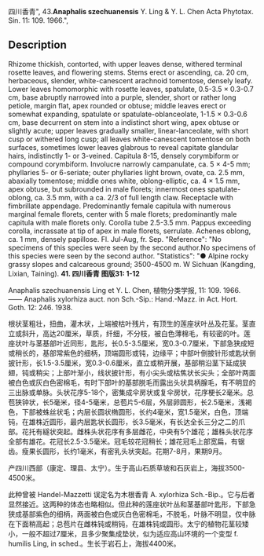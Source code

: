 四川香青",
43.**Anaphalis szechuanensis** Y. Ling & Y. L. Chen Acta Phytotax. Sin. 11: 109. 1966.",

## Description
Rhizome thickish, contorted, with upper leaves dense, withered terminal rosette leaves, and flowering stems. Stems erect or ascending, ca. 20 cm, herbaceous, slender, white-canescent arachnoid tomentose, densely leafy. Lower leaves homomorphic with rosette leaves, spatulate, 0.5-3.5 × 0.3-0.7 cm, base abruptly narrowed into a purple, slender, short or rather long petiole, margin flat, apex rounded or obtuse; middle leaves erect or somewhat expanding, spatulate or spatulate-oblanceolate, 1-1.5 × 0.3-0.6 cm, base decurrent on stem into a indistinct short wing, apex obtuse or slightly acute; upper leaves gradually smaller, linear-lanceolate, with short cusp or withered long cusp; all leaves white-canescent tomentose on both surfaces, sometimes lower leaves glabrous to reveal capitate glandular hairs, indistinctly 1- or 3-veined. Capitula 8-15, densely corymbiform or compound corymbiform. Involucre narrowly campanulate, ca. 5 × 4-5 mm; phyllaries 5- or 6-seriate; outer phyllaries light brown, ovate, ca. 2.5 mm, abaxially tomentose; middle ones white, oblong-elliptic, ca. 4 × 1.5 mm, apex obtuse, but subrounded in male florets; innermost ones spatulate-oblong, ca. 3.5 mm, with a ca. 2/3 of full length claw. Receptacle with fimbrillate appendage. Predominantly female capitula with numerous marginal female florets, center with 5 male florets; predominantly male capitula with male florets only. Corolla tube 2.5-3.5 mm. Pappus exceeding corolla, incrassate at tip of apex in male florets, serrulate. Achenes oblong, ca. 1 mm, densely papillose. Fl. Jul-Aug, fr. Sep.
  "Reference": "No specimens of this species were seen by the second author.No specimens of this species were seen by the second author.
  "Statistics": "● Alpine rocky grassy slopes and calcareous ground; 3500-4500 m. W Sichuan (Kangding, Lixian, Taining).
**41. 四川香青  图版31: 1-12**

Anaphalis szechuanensis Ling et Y. L. Chen, 植物分类学报, 11: 109. 1966. —— Anaphalis xylorhiza auct. non Sch.-Sip.: Hand.-Mazz. in Act. Hort. Goth. 12: 246. 1938.

根状茎粗壮，扭曲，灌木状，上端被枯叶残片，有顶生的莲座状叶丛及花茎。茎直立或斜升，高达20厘米，草质，纤细，不分枝，被白色薄棉毛，有较密的叶。莲座状叶与茎基部叶近同形，匙形，长0.5-3.5厘米，宽0.3-0.7厘米，下部急狭成短或稍长的，基部常紫色的细柄，顶端圆形或钝，边缘平；中部叶倒披针形或匙状倒披针形，长1.5-3.5厘米，宽0.3-0.6厘米，直立或稍开展，基部稍沿茎下延成狭翅，钝或稍尖；上部叶渐小，线状披针形，有小尖头或枯焦状长尖头；全部叶两面被白色或灰白色密棉毛，有时下部叶的基部脱毛而露出头状具柄腺毛，有不明显的三出脉或单脉。头状花序5-18个，密集成伞房状或复伞房状，花序梗长2毫米。总苞狭钟状，长5毫米，径4-5毫米，总苞片5-6层，外层卵圆形，长2.5毫米，浅褐色，下部被蛛丝状毛；内层长圆状椭圆形，长约4毫米，宽1.5毫米，白色，顶端钝，在雄株近圆形，最内层匙状长圆形，长3.5毫米，有长达全长三分之二的爪部。花托有繸状突起。雌株头状花序有多层雌花，中央有5个雄花；雄株头状花序全部有雄花。花冠长2.5-3.5毫米。冠毛较花冠稍长；雄花冠毛上部宽扁，有锯齿。瘦果长圆形，长约1毫米，有密乳头状突起。花期7-8月，果期9月。

产四川西部（康定、理县、太宁）。生于高山石质草坡和石灰岩上，海拔3500-4500米。

此种曾被 Handel-Mazzetti 误定名为木根香青 A. xylorhiza Sch.-Bip.。它与后者显然接近。这两种的体态也略相似。但此种的莲座状叶丛和茎基部叶匙形，下部急狭成基部紫色的细柄，两面被白色或灰白色密棉毛，不脱毛，叶脉不明显，仅中脉在下面稍高起；总苞片在雌株钝或稍钝，在雄株钝或圆形。太宁的植物花茎较矮小，一般不超过7厘米，且多少聚集成垫状，似为适应高山环境的一个变型 f. humilis Ling, in sched.。生长于岩石上，海拔4400米。
